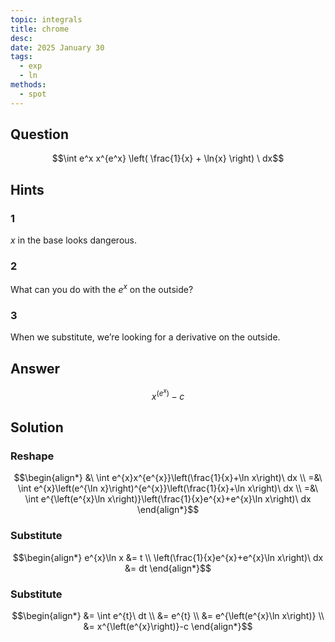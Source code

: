 ```yaml
---
topic: integrals
title: chrome
desc: 
date: 2025 January 30
tags:
  - exp
  - ln
methods:
  - spot
---
```



## Question
```math
\int
  e^x x^{e^x} \left(
    \frac{1}{x} + \ln{x}
  \right)
\ dx
```


## Hints

### 1
$x$ in the base looks dangerous.

### 2
What can you do with the $e^x$ on the outside?

### 3
When we substitute, we’re looking for a derivative on the outside.


## Answer
```math
x^{\left(e^{x}\right)}-c
```


## Solution

### Reshape
```math
\begin{align*}
  &\ \int e^{x}x^{e^{x}}\left(\frac{1}{x}+\ln x\right)\ dx
  \\ =&\ \int e^{x}\left(e^{\ln x}\right)^{e^{x}}\left(\frac{1}{x}+\ln x\right)\ dx
  \\ =&\ \int e^{\left(e^{x}\ln x\right)}\left(\frac{1}{x}e^{x}+e^{x}\ln x\right)\ dx
\end{align*}
```

### Substitute
```math
\begin{align*}
  e^{x}\ln x &= t
  \\ \left(\frac{1}{x}e^{x}+e^{x}\ln x\right)\ dx &= dt
\end{align*}
```

### Substitute
```math
\begin{align*}
  &= \int e^{t}\ dt
  \\ &= e^{t}
  \\ &= e^{\left(e^{x}\ln x\right)}
  \\ &= x^{\left(e^{x}\right)}-c
\end{align*}
```
